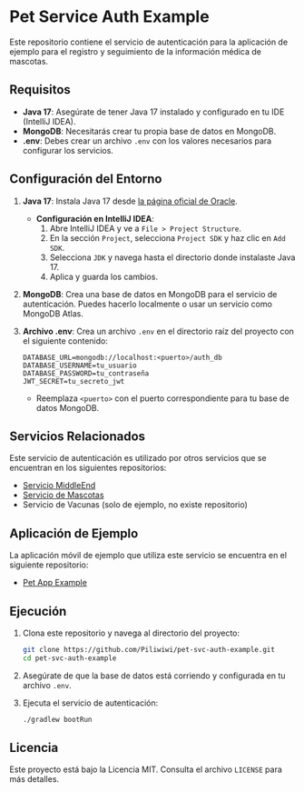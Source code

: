 # Pet Service Auth Example

Este repositorio contiene el servicio de autenticación para la aplicación de ejemplo para el registro y seguimiento de la información médica de mascotas.

## Requisitos

- **Java 17**: Asegúrate de tener Java 17 instalado y configurado en tu IDE (IntelliJ IDEA).
- **MongoDB**: Necesitarás crear tu propia base de datos en MongoDB.
- **.env**: Debes crear un archivo `.env` con los valores necesarios para configurar los servicios.

## Configuración del Entorno

1. **Java 17**: Instala Java 17 desde [la página oficial de Oracle](https://www.oracle.com/java/technologies/javase/jdk17-archive-downloads.html).

   - **Configuración en IntelliJ IDEA**:
     1. Abre IntelliJ IDEA y ve a `File > Project Structure`.
     2. En la sección `Project`, selecciona `Project SDK` y haz clic en `Add SDK`.
     3. Selecciona `JDK` y navega hasta el directorio donde instalaste Java 17.
     4. Aplica y guarda los cambios.

2. **MongoDB**: Crea una base de datos en MongoDB para el servicio de autenticación. Puedes hacerlo localmente o usar un servicio como MongoDB Atlas.

3. **Archivo .env**: Crea un archivo `.env` en el directorio raíz del proyecto con el siguiente contenido:

    ```env
    DATABASE_URL=mongodb://localhost:<puerto>/auth_db
    DATABASE_USERNAME=tu_usuario
    DATABASE_PASSWORD=tu_contraseña
    JWT_SECRET=tu_secreto_jwt
    ```

   - Reemplaza `<puerto>` con el puerto correspondiente para tu base de datos MongoDB.

## Servicios Relacionados

Este servicio de autenticación es utilizado por otros servicios que se encuentran en los siguientes repositorios:

- [Servicio MiddleEnd](https://github.com/Piliwiwi/pet-svc-middleend-example)
- [Servicio de Mascotas](https://github.com/Piliwiwi/pet-svc-pets-example)
- Servicio de Vacunas (solo de ejemplo, no existe repositorio)

## Aplicación de Ejemplo

La aplicación móvil de ejemplo que utiliza este servicio se encuentra en el siguiente repositorio:

- [Pet App Example](https://github.com/Piliwiwi/pet-app-example)

## Ejecución

1. Clona este repositorio y navega al directorio del proyecto:

    ```bash
    git clone https://github.com/Piliwiwi/pet-svc-auth-example.git
    cd pet-svc-auth-example
    ```

2. Asegúrate de que la base de datos está corriendo y configurada en tu archivo `.env`.

3. Ejecuta el servicio de autenticación:

    ```bash
    ./gradlew bootRun
    ```

## Licencia

Este proyecto está bajo la Licencia MIT. Consulta el archivo `LICENSE` para más detalles.
